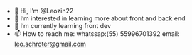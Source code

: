 - 👋 Hi, I’m @Leozin22
- 👀 I’m interested in learning more about front and back end
- 🌱 I’m currently learning front dev
- 📫 How to reach me: whatssap:(55) 55996701392
                       email: leo.schroter@gmail.com
<!---
Leozin22/Leozin22 is a ✨ special ✨ repository because its `README.md` (this file) appears on your GitHub profile.
You can click the Preview link to take a look at your changes.
--->
